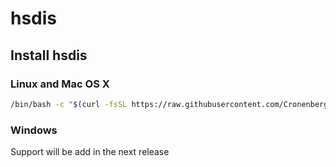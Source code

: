 # hsdis

## Install hsdis

### Linux and Mac OS X
```bash
/bin/bash -c "$(curl -fsSL https://raw.githubusercontent.com/Cronenberg-World/hsdis/HEAD/install-hsdis.sh)"
```

### Windows
Support will be add in the next release